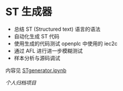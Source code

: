 # ST 生成器

- 总结 ST (Structured text) 语言的语法
- 自动化生成 ST 代码
- 使用生成的代码测试 openplc 中使用的 iec2c
- 通过 AFL 进行进一步模糊测试
- 样本分析与源码调试

内容见 [STgenerator.ipynb](./STgenerator.ipynb)

*个人归档项目*
